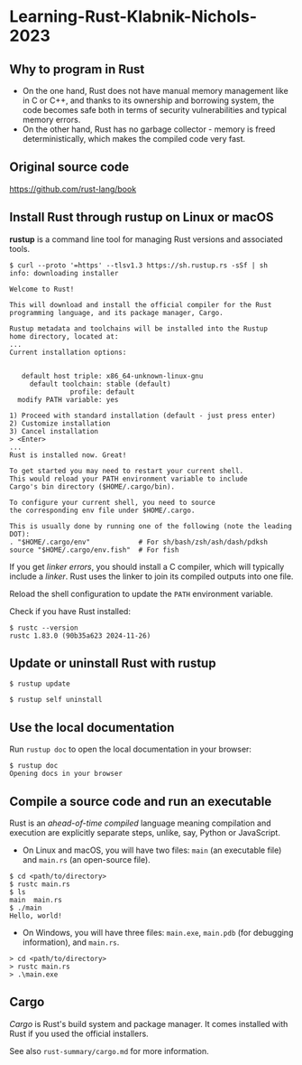 # Learning-Rust-Klabnik-Nichols-2023

## Why to program in Rust

- On the one hand, Rust does not have manual memory management like in C or C++, and thanks to its ownership and borrowing system, the code becomes safe both in terms of security vulnerabilities and typical memory errors.
- On the other hand, Rust has no garbage collector - memory is freed deterministically, which makes the compiled code very fast.

## Original source code

https://github.com/rust-lang/book

## Install Rust through rustup on Linux or macOS

**rustup** is a command line tool for managing Rust versions and associated tools.

```unix
$ curl --proto '=https' --tlsv1.3 https://sh.rustup.rs -sSf | sh
info: downloading installer

Welcome to Rust!

This will download and install the official compiler for the Rust
programming language, and its package manager, Cargo.

Rustup metadata and toolchains will be installed into the Rustup
home directory, located at:
...
Current installation options:


   default host triple: x86_64-unknown-linux-gnu
     default toolchain: stable (default)
               profile: default
  modify PATH variable: yes

1) Proceed with standard installation (default - just press enter)
2) Customize installation
3) Cancel installation
> <Enter>
...
Rust is installed now. Great!

To get started you may need to restart your current shell.
This would reload your PATH environment variable to include
Cargo's bin directory ($HOME/.cargo/bin).

To configure your current shell, you need to source
the corresponding env file under $HOME/.cargo.

This is usually done by running one of the following (note the leading DOT):
. "$HOME/.cargo/env"            # For sh/bash/zsh/ash/dash/pdksh
source "$HOME/.cargo/env.fish"  # For fish
```
If you get *linker errors*, you should install a C compiler, which will typically include a *linker*.
Rust uses the linker to join its compiled outputs into one file.

Reload the shell configuration to update the `PATH` environment variable.

Check if you have Rust installed:

```unix
$ rustc --version
rustc 1.83.0 (90b35a623 2024-11-26)
```

## Update or uninstall Rust with rustup 

```unix
$ rustup update
```

```unix
$ rustup self uninstall
```

## Use the local documentation

Run `rustup doc` to open the local documentation in your browser:

```unix
$ rustup doc
Opening docs in your browser
```

## Compile a source code and run an executable

Rust is an *ahead-of-time compiled* language meaning compilation and execution 
are explicitly separate steps, unlike, say, Python or JavaScript.

- On Linux and macOS, you will have two files: `main` (an executable file) and  `main.rs` (an open-source file).
```unix
$ cd <path/to/directory>
$ rustc main.rs
$ ls
main  main.rs
$ ./main
Hello, world!
```

- On Windows, you will have three files: 
`main.exe`, `main.pdb` (for debugging information), and `main.rs`.
```windows
> cd <path/to/directory>
> rustc main.rs
> .\main.exe 
```

## Cargo

*Cargo* is Rust's build system and package manager. 
It comes installed with Rust if you used the official installers.

See also `rust-summary/cargo.md` for more information.
